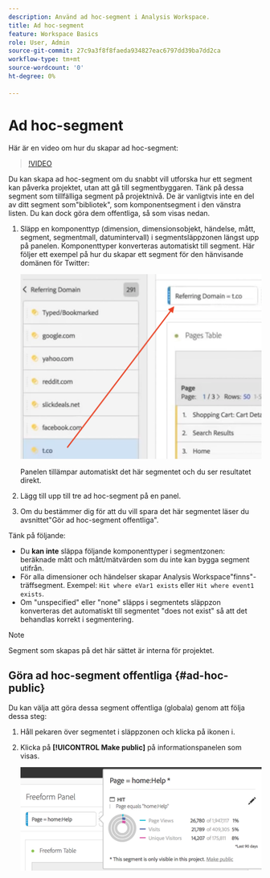 ```yaml
---
description: Använd ad hoc-segment i Analysis Workspace.
title: Ad hoc-segment
feature: Workspace Basics
role: User, Admin
source-git-commit: 27c9a3f8f8faeda934827eac6797dd39ba7dd2ca
workflow-type: tm+mt
source-wordcount: '0'
ht-degree: 0%

---
```



# Ad hoc-segment

Här är en video om hur du skapar ad hoc-segment:

>[!VIDEO](https://video.tv.adobe.com/v/23978/?quality=12)

Du kan skapa ad hoc-segment om du snabbt vill utforska hur ett segment kan påverka projektet, utan att gå till segmentbyggaren. Tänk på dessa segment som tillfälliga segment på projektnivå. De är vanligtvis inte en del av ditt segment som&quot;bibliotek&quot;, som komponentsegment i den vänstra listen. Du kan dock göra dem offentliga, så som visas nedan.

1. Släpp en komponenttyp (dimension, dimensionsobjekt, händelse, mått, segment, segmentmall, datumintervall) i segmentsläppzonen längst upp på panelen. Komponenttyper konverteras automatiskt till segment.
Här följer ett exempel på hur du skapar ett segment för den hänvisande domänen för Twitter:

   ![](assets/ad-hoc1.png)

   Panelen tillämpar automatiskt det här segmentet och du ser resultatet direkt.

1. Lägg till upp till tre ad hoc-segment på en panel.
1. Om du bestämmer dig för att du vill spara det här segmentet läser du avsnittet&quot;Gör ad hoc-segment offentliga&quot;.

Tänk på följande:

* Du **kan inte** släppa följande komponenttyper i segmentzonen: beräknade mått och mått/mätvärden som du inte kan bygga segment utifrån.
* För alla dimensioner och händelser skapar Analysis Workspace&quot;finns&quot;-träffsegment. Exempel: `Hit where eVar1 exists` eller `Hit where event1 exists`.
* Om &quot;unspecified&quot; eller &quot;none&quot; släpps i segmentets släppzon konverteras det automatiskt till segmentet &quot;does not exist&quot; så att det behandlas korrekt i segmentering.

>[!NOTE]
>
>Segment som skapas på det här sättet är interna för projektet.

## Göra ad hoc-segment offentliga {#ad-hoc-public}

Du kan välja att göra dessa segment offentliga (globala) genom att följa dessa steg:

1. Håll pekaren över segmentet i släppzonen och klicka på ikonen i.
1. Klicka på **[!UICONTROL Make public]** på informationspanelen som visas.

   ![](assets/segment-info.png)

